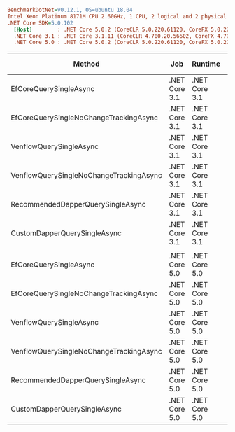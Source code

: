 ``` ini

BenchmarkDotNet=v0.12.1, OS=ubuntu 18.04
Intel Xeon Platinum 8171M CPU 2.60GHz, 1 CPU, 2 logical and 2 physical cores
.NET Core SDK=5.0.102
  [Host]        : .NET Core 5.0.2 (CoreCLR 5.0.220.61120, CoreFX 5.0.220.61120), X64 RyuJIT
  .NET Core 3.1 : .NET Core 3.1.11 (CoreCLR 4.700.20.56602, CoreFX 4.700.20.56604), X64 RyuJIT
  .NET Core 5.0 : .NET Core 5.0.2 (CoreCLR 5.0.220.61120, CoreFX 5.0.220.61120), X64 RyuJIT


```
|                                  Method |           Job |       Runtime |     Mean |     Error |    StdDev |   Median | Ratio | RatioSD | Gen 0 | Gen 1 | Gen 2 | Allocated |
|---------------------------------------- |-------------- |-------------- |---------:|----------:|----------:|---------:|------:|--------:|------:|------:|------:|----------:|
|                  EfCoreQuerySingleAsync | .NET Core 3.1 | .NET Core 3.1 | 6.657 ms | 0.1278 ms | 0.1750 ms | 6.630 ms |  1.00 |    0.00 |     - |     - |     - |  29.52 KB |
|  EfCoreQuerySingleNoChangeTrackingAsync | .NET Core 3.1 | .NET Core 3.1 | 7.193 ms | 0.1203 ms | 0.1005 ms | 7.188 ms |  1.07 |    0.03 |     - |     - |     - |  33.65 KB |
|                 VenflowQuerySingleAsync | .NET Core 3.1 | .NET Core 3.1 | 6.281 ms | 0.1216 ms | 0.1137 ms | 6.261 ms |  0.94 |    0.03 |     - |     - |     - |   8.76 KB |
| VenflowQuerySingleNoChangeTrackingAsync | .NET Core 3.1 | .NET Core 3.1 | 7.019 ms | 0.1353 ms | 0.1610 ms | 7.001 ms |  1.05 |    0.04 |     - |     - |     - |   8.72 KB |
|       RecommendedDapperQuerySingleAsync | .NET Core 3.1 | .NET Core 3.1 | 6.251 ms | 0.0808 ms | 0.0756 ms | 6.240 ms |  0.93 |    0.03 |     - |     - |     - |   7.77 KB |
|            CustomDapperQuerySingleAsync | .NET Core 3.1 | .NET Core 3.1 | 6.786 ms | 0.0563 ms | 0.0440 ms | 6.785 ms |  1.01 |    0.03 |     - |     - |     - |   7.25 KB |
|                                         |               |               |          |           |           |          |       |         |       |       |       |           |
|                  EfCoreQuerySingleAsync | .NET Core 5.0 | .NET Core 5.0 | 6.640 ms | 0.1147 ms | 0.1646 ms | 6.609 ms |  1.00 |    0.00 |     - |     - |     - |  16.49 KB |
|  EfCoreQuerySingleNoChangeTrackingAsync | .NET Core 5.0 | .NET Core 5.0 | 7.285 ms | 0.1407 ms | 0.1564 ms | 7.233 ms |  1.10 |    0.03 |     - |     - |     - |  22.59 KB |
|                 VenflowQuerySingleAsync | .NET Core 5.0 | .NET Core 5.0 | 6.282 ms | 0.0774 ms | 0.0951 ms | 6.281 ms |  0.95 |    0.03 |     - |     - |     - |   8.52 KB |
| VenflowQuerySingleNoChangeTrackingAsync | .NET Core 5.0 | .NET Core 5.0 | 6.491 ms | 0.1285 ms | 0.3665 ms | 6.375 ms |  1.05 |    0.04 |     - |     - |     - |   8.48 KB |
|       RecommendedDapperQuerySingleAsync | .NET Core 5.0 | .NET Core 5.0 | 6.355 ms | 0.1020 ms | 0.0954 ms | 6.374 ms |  0.96 |    0.03 |     - |     - |     - |   7.79 KB |
|            CustomDapperQuerySingleAsync | .NET Core 5.0 | .NET Core 5.0 | 7.049 ms | 0.1110 ms | 0.1363 ms | 7.056 ms |  1.06 |    0.03 |     - |     - |     - |   7.25 KB |
